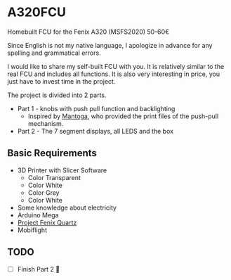 # A320FCU
Homebuilt FCU for the Fenix A320 (MSFS2020) 50-60€

Since English is not my native language, I apologize in advance for any spelling and grammatical errors.

I would like to share my self-built FCU with you. It is relatively similar to the real FCU and includes all functions. It is also very interesting in price, you just have to invest time in the project.

The project is divided into 2 parts. 
- Part 1 - knobs with push pull function and backlighting
    - Inspired by [Mantoga](https://www.printables.com/de/model/504680-airbus-a320-fcu-push-pull-mechanism), who provided the print files of the push-pull mechanism.
- Part 2 - The 7 segment displays, all LEDS and the box

## Basic Requirements
- 3D Printer with Slicer Software
    - Color Transparent
    - Color White
    - Color Grey
    - Color White
- Some knowledge about electricity
- Arduino Mega
- [Project Fenix Quartz](https://github.com/Fragtality/FenixQuartz)
- Mobiflight

## TODO
- [ ] Finish Part 2 :tada: